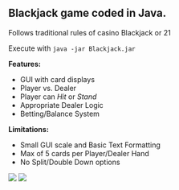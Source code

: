 ## Blackjack game coded in Java.
Follows traditional rules of casino Blackjack or 21

Execute with `java -jar Blackjack.jar`

**Features:**
- GUI with card displays
- Player vs. Dealer
- Player can *Hit* or *Stand*
- Appropriate Dealer Logic
- Betting/Balance System

**Limitations:**
- Small GUI scale and Basic Text Formatting
- Max of 5 cards per Player/Dealer Hand
- No Split/Double Down options

<img src="https://i.ibb.co/5nFP5YN/a.png">
<img src="https://i.ibb.co/KDcFrCL/b.png">
